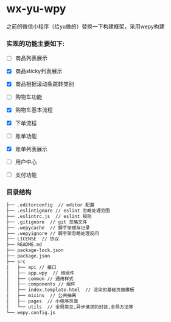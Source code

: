 # wx-yu-wpy
之前的微信小程序（给yu做的）替换一下构建框架，采用wepy构建

### 实现的功能主要如下:
- [ ] 商品列表展示
- [x] 商品sticky列表展示
- [x] 商品根据滚动条跳转类别
- [ ] 购物车功能
- [x] 购物车基本流程
- [x] 下单流程
- [ ] 账单功能
- [x] 账单列表展示
- [ ] 用户中心
- [ ] 支付功能


### 目录结构

```bash
├── .editorconfig  // editor 配置
├── .eslintignore // eslint 忽略处理范围
├── .eslintrc.js  // eslint 规则
├── .gitignore  // git 忽略文件
├── .wepycache  // 脚手架缓存记录
├── .wepyignore // 脚手架忽略处理反问
├── LICENSE  // 协议
├── README.md
├── package-lock.json
├── package.json
├── src
│   ├── api // 接口
│   ├── app.wpy  // 根组件
│   ├── common // 通用样式
│   ├── components // 组件
│   ├── index.template.html  // 渲染的基础页面模板
│   ├── mixins  // 公共抽离
│   ├── pages  // 小程序页面
│   └── utils  // 全局常见,异步请求的封装,全局方法等
└── wepy.config.js
```
